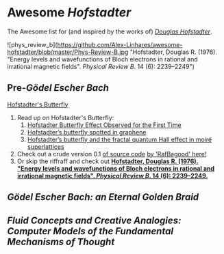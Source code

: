# Awesome *Hofstadter* 
The Awesome list for (and inspired by the works of) [*Douglas Hofstadter*](http://www.cogs.indiana.edu/people/profile.php?u=dughof).



![phys_review_b](https://github.com/Alex-Linhares/awesome-hofstadter/blob/master/Phys-Review-B.jpg "Hofstadter, Douglas R. (1976). "Energy levels and wavefunctions of Bloch electrons in rational and irrational magnetic fields". *Physical Review B*. 14 (6): 2239–2249")

## Pre-*Gödel Escher Bach*  

[Hofstadter's Butterfly](https://en.wikipedia.org/wiki/Hofstadter%27s_butterfly)  
1. Read up on Hofstadter's Butterfly:  
    1. [Hofstadter Butterfly Effect Observed for the First Time](http://www.sci-news.com/physics/article01083-hofstadter-butterfly.html)  
    1. [Hofstadter’s butterfly spotted in graphene](https://physicsworld.com/a/hofstadters-butterfly-spotted-in-graphene/)  
    1. [Hofstadter’s butterfly and the fractal quantum Hall effect in moiré superlattices](https://www.nature.com/articles/nature12186)  
1. Check out a crude version 0.1 [of source code](https://github.com/Alex-Linhares/Hofstadter-Butterfly/blob/master/Hofstadter-Butterfly.ipynb) [by 'RafBagood' here!](https://github.com/RafBagood)  
1. Or skip the riffraff and check out [**Hofstadter, Douglas R. (1976). "Energy levels and wavefunctions of Bloch electrons in rational and irrational magnetic fields". *Physical Review B*. 14 (6): 2239–2249.**](https://journals.aps.org/prb/abstract/10.1103/PhysRevB.14.2239)


## *Gödel Escher Bach: an Eternal Golden Braid*



## *Fluid Concepts and Creative Analogies: Computer Models of the Fundamental Mechanisms of Thought*




